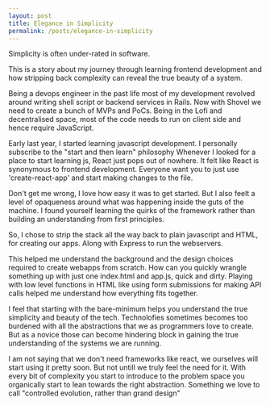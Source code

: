 ```yaml
---
layout: post
title: Elegance in Simplicity
permalink: /posts/elegance-in-simplicity
---
```


Simplicity is often under-rated in software.

This is a story about my journey through learning frontend development and how stripping back complexity can reveal the true beauty of a system.

Being a devops engineer in the past life most of my development revolved around writing shell script or backend services in Rails. Now with Shovel we need to create a bunch of MVPs and PoCs. Being in the Lofi and decentralised space, most of the code needs to run on client side and hence require JavaScript.

Early last year, I started learning javascript development. I personally subscribe to the "start and then learn" philosophy
Whenever I looked for a place to start learning js, React just pops out of nowhere. It felt like React is synonymous to frontend development.
Everyone want you to just use 'create-react-app' and start making changes to the file.

Don't get me wrong, I love how easy it was to get started. But I also feelt a level of opaqueness around what was happening inside the guts of the machine. I found yourself learning the quirks of the framework rather than building an understanding from first principles.

So, I chose to strip the stack all the way back to plain javascript and HTML, for creating our apps. Along with Express to run the webservers.

This helped me understand the background and the design choices required to create webapps from scratch. 
How can you quickly wrangle something up with just one index.html and app.js, quick and dirty. 
Playing with low level functions in HTML like using form submissions for making API calls helped me understand how everything fits together. 

I feel that starting with the bare-minimum helps you understand the true simplicity and beauty of the tech. Technolofies sometimes becomes too burdened with all the abstractions that we as programmers love to create. But as a novice those can become hindering block in gaining the true understanding of the systems we are running.

I am not saying that we don't need frameworks like react, we ourselves will start using it pretty soon. But not untill we truly feel the need for it. With every bit of complexity you start to introduce to the problem space you organically start to lean towards the right abstraction. Something we love to call "controlled evolution, rather than grand design"